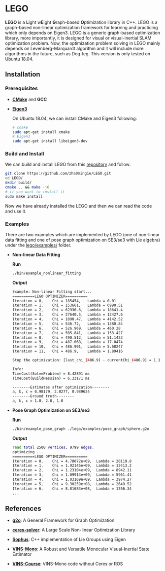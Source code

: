 

# LEGO # 

**LEGO** is a **L**ight w**E**ight **G**raph-based **O**ptimization library in C++. LEGO is a graph-based non-linear optimization framework for learning and practicing which only depends on Eigen3. LEGO is a generic graph-based optimization library, more importantly, it is designed for visual or visual-inertial SLAM optimization problem. Now, the optimization problem solving in LEGO mainly depends on Levenberg-Marquardt algorithm and it will include more algorithms in the future, such as Dog-leg. This version is only tested on Ubuntu 18.04. 



## Installation ##

### Prerequisites

- [**CMake**](https://cmake.org/) and **GCC**

- [**Eigen3**](http://eigen.tuxfamily.org/) 

  On Ubuntu 18.04, we can install CMake and Eigen3 following: 

  ```bash
  # cmake 
  sudo apt-get install cmake 
  # Eigen3 
  sudo apt-get install libeigen3-dev 
  ```

### Build and Install 

We can build and install LEGO from this [repository](https://github.com/zha0ming1e/LEGO.git) and follow: 

```bash
git clone https://github.com/zha0ming1e/LEGO.git 
cd LEGO/ 
mkdir build/ 
cmake .. && make -j6 
# if you want to install it 
sudo make install 
```

Now we have already installed the LEGO and then we can read the code and use it. 

### Examples 

There are two examples which are implemented by LEGO (one of non-linear data fitting and one of pose graph optimization on SE3/se3 with Lie algebra) under the [lego/examples/](./lego/examples/) folder. 

- **Non-linear Data Fitting** 

  **Run**

  ```bash
  ./bin/example_nonlinear_fitting 
  ```

  **Output** 

  ```bash
  Example: Non-linear Fitting start... 
  ==========LEGO OPTIMIZER==========
  Iteration = 0,	Chi = 185454,	Lambda = 0.01
  Iteration = 1,	Chi = 153661,	Lambda = 6990.51
  Iteration = 2,	Chi = 62936.6,	Lambda = 18641.4
  Iteration = 3,	Chi = 27640.5,	Lambda = 12427.6
  Iteration = 4,	Chi = 1090.47,	Lambda = 4142.52
  Iteration = 5,	Chi = 546.72,	Lambda = 1380.84
  Iteration = 6,	Chi = 526.969,	Lambda = 460.28
  Iteration = 7,	Chi = 505.841,	Lambda = 153.427
  Iteration = 8,	Chi = 490.512,	Lambda = 51.1423
  Iteration = 9,	Chi = 487.068,	Lambda = 17.0474
  Iteration = 10,	Chi = 486.901,	Lambda = 5.68247
  Iteration = 11,	Chi = 486.9,	Lambda = 1.89416
  
  Stop the optimization: [last_chi_(486.9) - currentChi_(486.9) = 1.17714e-06] < 1e-5
  
  Info: 
  TimeCost(SolveProblem) = 8.42891 ms
  TimeCost(BuildHessian) = 6.33171 ms
  
  --------Estimates after optimization--------
  a, b, c = 0.98179, 2.0277, 0.989624
  --------Ground truth--------
  a, b, c = 1.0, 2.0, 1.0
  ```

- **Pose Graph Optimization on SE3/se3** 

  **Run** 

  ```bash
  ./bin/example_pose_graph ./lego/examples/pose_graph/sphere.g2o
  ```

  **Output** 

  ```bash
  read total 2500 vertices, 9799 edges.
  optimizing ...
  ==========LEGO OPTIMIZER==========
  Iteration = 0,	Chi = 4.78072e+09,	Lambda = 20119.8
  Iteration = 1,	Chi = 1.92146e+09,	Lambda = 13413.2
  Iteration = 2,	Chi = 1.23104e+09,	Lambda = 8942.11
  Iteration = 3,	Chi = 1.09913e+09,	Lambda = 5961.41
  Iteration = 4,	Chi = 1.03169e+09,	Lambda = 3974.27
  Iteration = 5,	Chi = 9.30259e+08,	Lambda = 2649.52
  Iteration = 6,	Chi = 8.81683e+08,	Lambda = 1766.34
  ...
  ```



## References ## 

- [**g2o**](https://github.com/RainerKuemmerle/g2o): A General Framework for Graph Optimization 
- [**ceres-solver**](http://ceres-solver.org/): A Large Scale Non-linear Optimization Library 

- [**Sophus**](https://github.com/strasdat/Sophus): C++ implementation of Lie Groups using Eigen 
- [**VINS-Mono**](https://github.com/HKUST-Aerial-Robotics/VINS-Mono): A Robust and Versatile Monocular Visual-Inertial State Estimator 
- [**VINS-Course**](https://github.com/HeYijia/VINS-Course): VINS-Mono code without Ceres or ROS 

